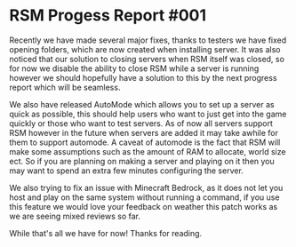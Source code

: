 # RSM Progess Report #001

Recently we have made several major fixes, thanks to testers we have fixed opening folders, which are now created when installing server. It was also noticed that our solution to closing servers when RSM itself was closed, so for now we disable the ability to close RSM while a server is running however we should hopefully have a solution to this by the next progress report which will be seamless.

We also have released AutoMode which allows you to set up a server as quick as possible, this should help users who want to just get into the game quickly or those who want to test servers. As of now all servers support RSM however in the future when servers are added it may take awhile for them to support automode. A caveat of automode is the fact that RSM will make some assumptions such as the amount of RAM to allocate, world size ect. So if you are planning on making a server and playing on it then you may want to spend an extra few minutes configuring the server.

We also trying to fix an issue with Minecraft Bedrock, as it does not let you host and play on the same system without running a command, if you use this feature we would love your feedback on weather this patch works as we are seeing mixed reviews so far.

While that's all we have for now!
Thanks for reading.
